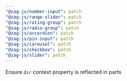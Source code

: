 ```yaml
---
"@zag-js/number-input": patch
"@zag-js/range-slider": patch
"@zag-js/rating-group": patch
"@zag-js/radio-group": patch
"@zag-js/accordion": patch
"@zag-js/pin-input": patch
"@zag-js/carousel": patch
"@zag-js/checkbox": patch
"@zag-js/slider": patch
---
```


Ensure `dir` context property is reflected in parts
